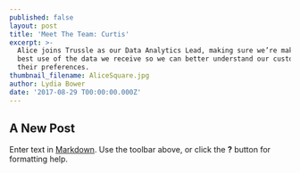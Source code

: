 ```yaml
---
published: false
layout: post
title: 'Meet The Team: Curtis'
excerpt: >-
  Alice joins Trussle as our Data Analytics Lead, making sure we’re making the
  best use of the data we receive so we can better understand our customers and
  their preferences. 
thumbnail_filename: AliceSquare.jpg
author: Lydia Bower
date: '2017-08-29 T00:00:00.000Z'
---
```

## A New Post

Enter text in [Markdown](http://daringfireball.net/projects/markdown/). Use the toolbar above, or click the **?** button for formatting help.
